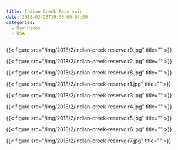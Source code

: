 ```yaml
---
title: Indian Creek Reservoir
date: 2018-02-25T19:30:00-07:00
categories:
  - Day Hikes
  - USA
---
```


{{< figure src="/img/2018/2/indian-creek-reservoir9.jpg" title="" >}}

<!--more-->

{{< figure src="/img/2018/2/indian-creek-reservoir2.jpg" title="" >}}

{{< figure src="/img/2018/2/indian-creek-reservoir8.jpg" title="" >}}

{{< figure src="/img/2018/2/indian-creek-reservoir1.jpg" title="" >}}

{{< figure src="/img/2018/2/indian-creek-reservoir3.jpg" title="" >}}

{{< figure src="/img/2018/2/indian-creek-reservoir4.jpg" title="" >}}

{{< figure src="/img/2018/2/indian-creek-reservoir5.jpg" title="" >}}

{{< figure src="/img/2018/2/indian-creek-reservoir6.jpg" title="" >}}

{{< figure src="/img/2018/2/indian-creek-reservoir7.jpg" title="" >}}
